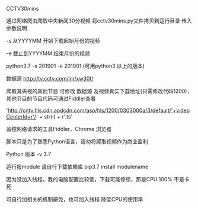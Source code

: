 CCTV30mins

通过网络爬虫爬取中央新闻30分视频 将cctv30mins.py文件拷贝到运行目录 传入参数说明


-s 从YYYYMM 开始下载起始月份的视频

-e 截止到YYYYMM 结束月份的视频


python3.7 -s 201901 -e 201901 (可用python3 以上的版本)

数据源 http://tv.cctv.com/lm/xw30f/

爬取其央视的其他节目 可修改 数据源 及视频真实下载地址(只需修改代码1200)，其他节目的节目代码可通过Fiddler查看

'http://cntv.hls.cdn.apdcdn.com/asp/hls/1200/0303000a/3/default/'+videoCenterId+r'/' + str(i) + r'.ts'


监控网络请求的工具Fiddler，Chrome 浏览器

脚本只是为了熟悉Python语言，请勿将爬取视频作为商业盈利

Python 版本 -v 3.7

运行报module 请自行下载依赖库 pip3.7 install modulename

因为没加入线程，我的电脑配置比较低，下载可能停顿，那是CPU 100% 不是卡死

可自行加相关的机制避免，也可加入线程 降低CPU的使用率

